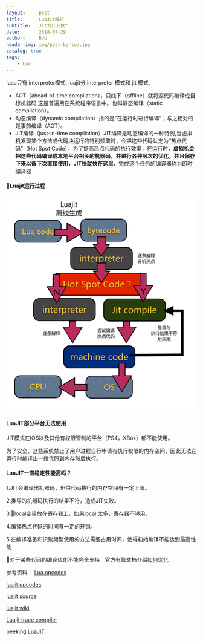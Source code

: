 ```yaml
---
layout:     post
title:      LuaJit解析
subtitle:   Jit为什么快?
date:       2018-07-29
author:     Bob
header-img: img/post-bg-lua.jpg
catalog: true
tags:
    - Lua
---
```

luac只有 interpreter模式.
luajit分 interpreter 模式和 jit 模式,

+ AOT（ahead-of-time compilation），只线下（offline）就将源代码编译成目标机器码,这是普遍用在系统程序语言中。也叫静态编译（static compilation）。
+ 动态编译（dynamic compilation）指的是“在运行时进行编译”；与之相对的是事前编译（AOT）。
+ JIT编译（just-in-time compilation）JIT编译是动态编译的一种特例,当虚拟机发现某个方法或代码块运行的特别频繁时，会把这些代码认定为“热点代码”（Hot Spot Code）。为了提高热点代码的执行效率，在运行时，**虚拟机会把这些代码编译成本地平台相关的机器码，并进行各种层次的优化，并且保存下来以备下次直接使用，JIT快就快在这里**，完成这个任务的编译器称为即时编译器

#### Luajit运行过程
![image](/img/pos_10.png)

#### LuaJIT部分平台无法使用
JIT模式在iOS以及其他有权限管制的平台（PS4，XBox）都不能使用。

为了安全，这些系统禁止了用户进程自行申请有执行权限的内存空间，因此无法在运行时编译出一段代码到内存然后执行。

#### LuaJIT一直稳定性能高吗？
1.JIT会编译出机器码，但供代码执行的内存空间有一定上限。

2.推导的机器码执行的结果不符，造成JIT失败。

3.local变量放在寄存器上，如果local 太多，寄存器不够用。

4.编译热点代码的时间有一定的开销。

5.在编译准备和识别频繁使用的方法需要占用时间，使得初始编译不能达到最高性能

对于某些代码的编译优化不能完全支持，官方有篇文档介绍[如何优化](http://wiki.luajit.org/Numerical-Computing-Performance-Guide)


参考资料：
[Lua opcodes ](http://www.lua.org/source/5.3/lopcodes.h.html)

[luajit opcodes](http://wiki.luajit.org/Bytecode-2.0)

[luajit source](http://luajit.org/download.html)

[luajit wiki](http://wiki.luajit.org/Home)

[Luajit trace compiler](https://stackoverflow.com/questions/20266523/how-does-luajits-trace-compiler-work)

[peeking LuaJIT](https://pwparchive.wordpress.com/2012/10/16/peeking-inside-luajit/)